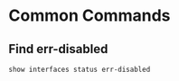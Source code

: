 <!-- TITLE: Commands -->
<!-- SUBTITLE: A quick summary of Commands -->

# Common Commands


## Find err-disabled

```
show interfaces status err-disabled
```